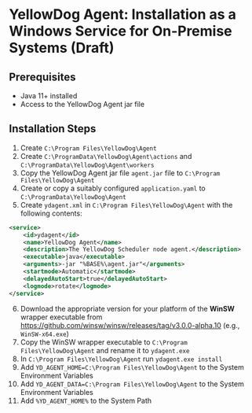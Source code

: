 # YellowDog Agent: Installation as a Windows Service for On-Premise Systems (Draft)

## Prerequisites
- Java 11+ installed
- Access to the YellowDog Agent jar file

## Installation Steps
1. Create `C:\Program Files\YellowDog\Agent`
2. Create `C:\ProgramData\YellowDog\Agent\actions` and `C:\ProgramData\YellowDog\Agent\workers`
3. Copy the YellowDog Agent jar file `agent.jar` file to `C:\Program Files\YellowDog\Agent`
4. Create or copy a suitably configured `application.yaml` to `C:\ProgramData\YellowDog\Agent`
5. Create `ydagent.xml` in `C:\Program Files\YellowDog\Agent` with the following contents:
```xml
<service>
    <id>ydagent</id>
    <name>YellowDog Agent</name>
    <description>The YellowDog Scheduler node agent.</description>
    <executable>java</executable>
    <arguments>-jar "%BASE%\agent.jar"</arguments>
    <startmode>Automatic</startmode>
    <delayedAutoStart>true</delayedAutoStart>
    <logmode>rotate</logmode>
</service>
```
6. Download the appropriate version for your platform of the **WinSW** wrapper executable from https://github.com/winsw/winsw/releases/tag/v3.0.0-alpha.10 (e.g., `WinSW-x64.exe`)
7. Copy the WinSW wrapper executable to `C:\Program Files\YellowDog\Agent` and rename it to `ydagent.exe`	
8. In `C:\Program Files\YellowDog\Agent` run `ydagent.exe install`
9. Add `YD_AGENT_HOME=C:\Program Files\YellowDog\Agent` to the System Environment Variables
10. Add `YD_AGENT_DATA=C:\Program Files\YellowDog\Agent` to the System Environment Variables
11. Add `%YD_AGENT_HOME%` to the System Path
